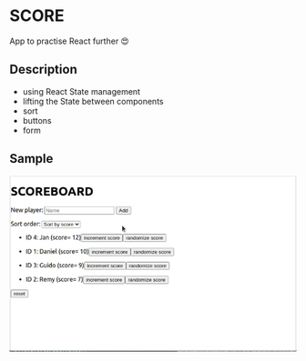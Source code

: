 # SCORE

App to practise React further :heart_eyes:

## Description 

- using React State management 
- lifting the State between components
- sort 
- buttons 
- form 

## Sample 

![App demo](https://github.com/reneeduijzers/SCORE/blob/master/README_assests/SCORE.gif)


